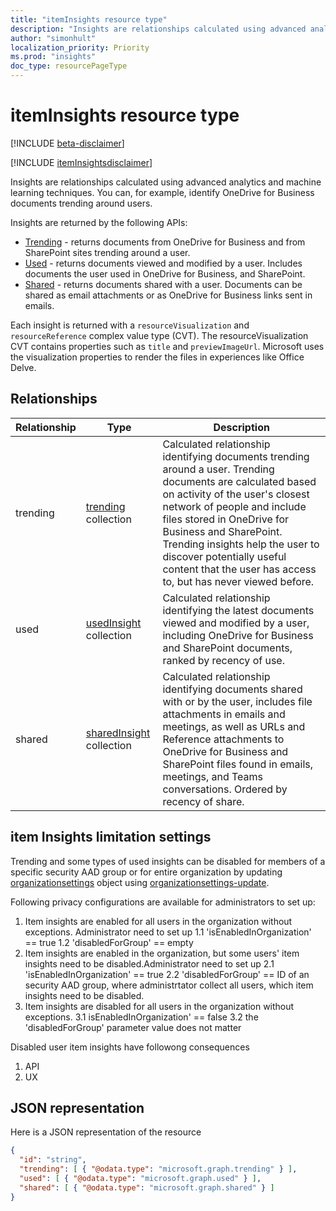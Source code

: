 ```yaml
---
title: "itemInsights resource type"
description: "Insights are relationships calculated using advanced analytics and machine learning techniques. You can, for example, identify OneDrive for Business documents trending around users."
author: "simonhult"
localization_priority: Priority
ms.prod: "insights"
doc_type: resourcePageType
---
```


# itemInsights resource type

[!INCLUDE [beta-disclaimer](../../includes/beta-disclaimer.md)]

[!INCLUDE [itemInsightsdisclaimer](../../includes/itemInsightsdisclaimer.md)]

Insights are relationships calculated using advanced analytics and machine learning techniques. You can, for example, identify OneDrive for Business documents trending around users.

Insights are returned by the following APIs:

- [Trending](insights-trending.md) - returns documents from OneDrive for Business and from SharePoint sites trending around a user.
- [Used](insights-used.md) - returns documents viewed and modified by a user. Includes documents the user used in OneDrive for Business, and SharePoint.
- [Shared](insights-shared.md) - returns documents shared with a user. Documents can be shared as email attachments or as OneDrive for Business links sent in emails.

Each insight is returned with a `resourceVisualization` and `resourceReference` complex value type (CVT). The resourceVisualization CVT contains properties such as `title` and `previewImageUrl`. Microsoft uses the visualization properties to render the files in experiences like Office Delve.

## Relationships

| Relationship      | Type          | Description  |
| ------------- |---------------| -------------|
| trending    	| [trending](insights-trending.md) collection		| Calculated relationship identifying documents trending around a user. Trending documents are calculated based on activity of the user's closest network of people and include files stored in OneDrive for Business and SharePoint. Trending insights help the user to discover potentially useful content that the user has access to, but has never viewed before.|
| used    	| [usedInsight](insights-used.md) collection		| Calculated relationship identifying the latest documents viewed and modified by a user, including OneDrive for Business and SharePoint documents, ranked by recency of use.|
| shared    	| [sharedInsight](insights-shared.md) collection		| Calculated relationship identifying documents shared with or by the user, includes file attachments in emails and meetings, as well as URLs and Reference attachments to OneDrive for Business and SharePoint files found in emails, meetings, and Teams conversations. Ordered by recency of share.|

## item Insights limitation settings
Trending and some types of used insights can be disabled for members of a specific security AAD group or for entire organization by updating [organizationsettings](organizationsettings.md) object using [organizationsettings-update](api/organizationsettings-update.md). 


Following privacy configurations are available for administrators to set up:
1. Item insights are enabled for all users in the organization without exceptions. Administrator need to set up
   1.1 'isEnabledInOrganization' == true
   1.2 'disabledForGroup' == empty
2. Item insights are enabled in the organization, but some users' item insights need to be disabled.Administrator need to set up
   2.1 'isEnabledInOrganization' == true
   2.2 'disabledForGroup' == ID of an security AAD group, where administrtator collect all users, which item insights need to be disabled.
3. Item insights are disabled for all users in the organization without exceptions. 
   3.1 isEnabledInOrganization' == false
   3.2 the 'disabledForGroup' parameter value does not matter

Disabled user item insights have followong consequences
1. API
2. UX

## JSON representation

Here is a JSON representation of the resource
<!-- {
  "blockType": "resource",
  "keyProperty":"id",
  "baseType":"microsoft.graph.entity",
  "optionalProperties": [
    "trending",
    "used",
    "shared"
  ],
  "@odata.type": "microsoft.graph.itemInsights"
}-->

```json
{
  "id": "string",
  "trending": [ { "@odata.type": "microsoft.graph.trending" } ],
  "used": [ { "@odata.type": "microsoft.graph.used" } ],
  "shared": [ { "@odata.type": "microsoft.graph.shared" } ]
}
```
